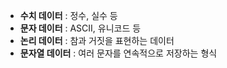 - **수치 데이터** : 정수, 실수 등
- **문자 데이터** : ASCII, 유니코드 등
- **논리 데이터** : 참과 거짓을 표현하는 데이터
- **문자열 데이터** : 여러 문자를 연속적으로 저장하는 형식